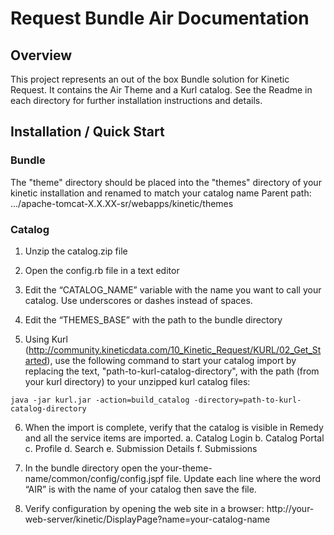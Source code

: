 # Request Bundle Air Documentation

## Overview
This project represents an out of the box Bundle solution for Kinetic Request. It contains the Air Theme and a Kurl catalog. See the Readme in each directory for further installation instructions and details.

## Installation / Quick Start

### Bundle
The "theme" directory should be placed into the "themes" directory of your kinetic installation and renamed to match your catalog name
Parent path:
.../apache-tomcat-X.X.XX-sr/webapps/kinetic/themes

### Catalog
1. Unzip the catalog.zip file 

2. Open the config.rb file in a text editor

3. Edit the “CATALOG_NAME” variable with the name you want to call your catalog. Use underscores or dashes instead of spaces.

4. Edit the “THEMES_BASE” with the path to the bundle directory

5. Using Kurl (http://community.kineticdata.com/10_Kinetic_Request/KURL/02_Get_Started), use the following command to start your catalog import by replacing the text, "path-to-kurl-catalog-directory", with the path (from your kurl directory) to your unzipped kurl catalog files:
~~~~
java -jar kurl.jar -action=build_catalog -directory=path-to-kurl-catalog-directory
~~~~

6. When the import is complete, verify that the catalog is visible in Remedy and all the service items are imported.
	a.	Catalog Login
	b.	Catalog Portal
	c.	Profile
	d.	Search
	e.	Submission Details
	f.	Submissions

7. In the bundle directory open the your-theme-name/common/config/config.jspf file. Update each line where the word “AIR” is with the name of your catalog then save the file.

8.	Verify configuration by opening the web site in a browser: http://your-web-server/kinetic/DisplayPage?name=your-catalog-name

